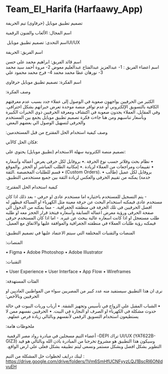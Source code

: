 # Team_El_Harifa (Harfaawy_App)

تصميم تطبيق موبايل (حرفاوى)‏
تيم الحريفة

اسم المجال: الألعاب والفنون الرقمية

اسم التحدى: تصميم تطبيق موبايل ‏UI/UX

اسم الفريق: الحريفة

اسم قائد الفريق: ابراهيم محمد على حسن   
اسم اعضاء الفريق : 
1- عبدالعزيز عبدالفتاح عبدالعليم معوض
2- مروة أحمد سيد محمد
3- نورهان عطا محمد محمد
4- فرح محمد محمود علي
      
اسم الفكرة: تصميم تطبيق موبايل حرفاوى

وصف الفكرة:‏

الكثير من الحرفيين يواجهون صعوبة في الوصول إلى عملاء جدد بسبب عدم معرفتهم الكافية بالتسويق ‏الإلكتروني أو عدم توافر منصة موحدة تعرض خبراتهم بشكل احترافي. وفي المقابل، العملاء يجدون ‏صعوبة في اكتشاف ومعرفة الحرفيين ذوي الخبرات الكبيرة وبأسعار تناسبهم ومن هنا جاءت فكرة تصميم ‏تطبيق موبايل يجمع بين المستخدم والحرفى لتسهيل الوصول الي بعضهم البعض.‏

وصف كيفية استخدام الحل المقترح من قبل المستخدمين:‏

فكان الحل كالآتي‎:‎

تصميم منصة الكترونية سهلة الاستخدام (تطبيق موبايل) يحتوي على‎:‎

‏•‏	بروفايل لكل حرفى يعرض أعماله وأسعاره‎.‎
‏•‏	نظام بحث وفلاتر حسب نوع الحرفة والموقع‎.‎
‏•‏	إمكانية الطلب المباشر أو الحجز‎.‎
‏•‏	تقييمات ومراجعات من العملاء لزيادة الثقة‎.‎
‏•‏	قسم للطلبات المخصصة‎ (Custom Orders).‎
•	بروفايل لكل عميل (طالب خدمة) يمكنه من تقييم الحرفى والعكس لزيادة الثقة بين جميع ‏مستخدمى التطبيق.‏


كيفية استخدام الحل المقترح:‏

‏- يتم التسجيل للمستخدم باختياره اما مستخدم عادى او حرفى
‏- بعد ذلك اذا كان مستخدم عادى فيمكنه استخدام البحث عن حرفة معينة مثل الكهرباء او السباكة فيظهر له ‏افضل الحرفيين فى تلك الحرفة في منطقته الجغرافية.‏
‏- مما يمكنه من الدخول الي صفحة الحرفى ورؤية معرض اعماله السابقة وأسعاره فيتخذ قرار الحجز معه ‏او طلبه طلب مستعجل او اذا كانت اسعاره عالية يبحث عن غيره.‏
‏- اما اذا كان المستخدم حرفى فيمكنه رؤية طلبات العملاء في منطقته الجغرافية والموافقة عليها والاتفاق ‏مع العميل.‏

المنصات والتقنيات المختلفة التي سيتم الاعتماد عليها في تصميم التطبيق:‏

المنصات:‏

•	Figma
•	Adobe Photoshop
•	Adobe Illustrator

التقنيات:‏

•	User Experience
•	User Interface
•	App Flow
•	Wireframes

الفئات المستهدفة:‏

نرى ان هذا التطبيق سيستفيد منه عدد كبير من المصريين سواء من المواطنين العاديين او الحرفيين ‏وبالأخص:‏

‏•‏	الشباب المقبل علي الزواج في تأسيس وتجهيز الشقة.‏
‏•‏	أرباب وربات البيوت في حالة حدوث مشكلة في الكهرباء او الصرف او النجارة في ‏البيت.‏
‏•‏	الحرفيين نفسهم ممن لا يستطيعون استخدام التسويق الرقمى لأنفسهم وبالتالي زيادة فرص ‏عملهم. ‏

ملحوظات هامة:‏

‏- أعضاء التيم مسجلين في مبادرة رواد مصر الرقمية ‏DEPI‏ تراك ‏UI/UX‏ (‏YAT622B-GIZ3‎‏) وسيكون ‏هذا التطبيق هو مشروع تخرجنا من المبادرة باذن الله وبالتالي هو قيد التطوير بشكل افضل وبشكل مستمر ‏ونسعى ليتم تطبيقه بشكل فعلى علي ارض الواقع. ‏


لينك درايف لخطوات حل المشكلة من التيم :
https://drive.google.com/drive/folders/1Vm6SmHfUCNFyyzLQJ1BscRI6ONldvuEH


